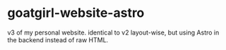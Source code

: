 # goatgirl-website-astro
v3 of my personal website. identical to v2 layout-wise, but using Astro in the backend instead of raw HTML.